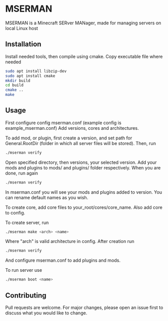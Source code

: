 # MSERMAN
MSERMAN is a Minecraft SERver MANager, made for managing servers on local Linux host
## Installation
Install needed tools, then compile using cmake. Copy executable file where needed
```bash
sudo apt install libzip-dev
sudo apt install cmake
mkdir build
cd build
cmake ..
make
```
## Usage
First configure config mserman.conf (example config is example_mserman.conf)
Add versions, cores and architectures.

To add mod, or plugin, first create a version, and set path for General.RootDir (folder in which all server files will be stored).
Then, run
```bash
./mserman verify
```
Open specified directory, then versions, your selected version.
Add your mods and plugins to mods/ and plugins/ folder respectively.
When you are done, run again
```bash
./mserman verify
```
In mserman.conf you will see your mods and plugins added to version. You can rename default names as you wish.

To create core, add core files to your_root/cores/core_name. Also add core to config.

To create server, run
```bash
./mserman make <arch> <name>
```
Where "arch" is valid architecture in config.
After creation run
```bash
./mserman verify
```
And configure mserman.conf to add plugins and mods.

To run server use
```bash
./mserman boot <name>
```
## Contributing

Pull requests are welcome. For major changes, please open an issue first
to discuss what you would like to change.